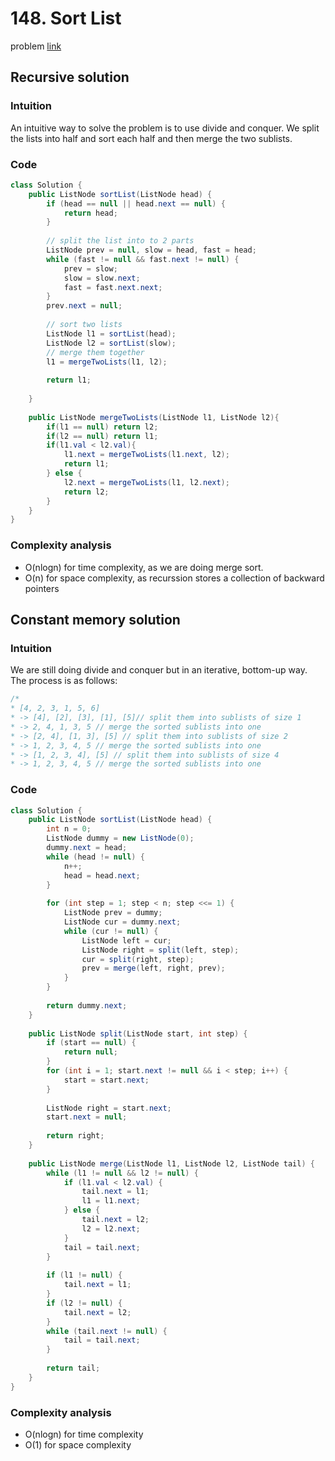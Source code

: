 # 148. Sort List
problem [link](https://leetcode.com/problems/sort-list/)

## Recursive solution
### Intuition
An intuitive way to solve the problem is to use divide and conquer. We split the lists into half and sort each half and then merge the two sublists.

### Code
```java
class Solution {
    public ListNode sortList(ListNode head) {
        if (head == null || head.next == null) {
            return head;
        }
        
        // split the list into to 2 parts
        ListNode prev = null, slow = head, fast = head;
        while (fast != null && fast.next != null) {
            prev = slow;
            slow = slow.next;
            fast = fast.next.next;
        }
        prev.next = null;
        
        // sort two lists
        ListNode l1 = sortList(head);
        ListNode l2 = sortList(slow);
        // merge them together
        l1 = mergeTwoLists(l1, l2);
        
        return l1;
           
    }
    
    public ListNode mergeTwoLists(ListNode l1, ListNode l2){
		if(l1 == null) return l2;
		if(l2 == null) return l1;
		if(l1.val < l2.val){
			l1.next = mergeTwoLists(l1.next, l2);
			return l1;
		} else {
			l2.next = mergeTwoLists(l1, l2.next);
			return l2;
		}
    }
}
```
### Complexity analysis
* O(nlogn) for time complexity, as we are doing merge sort.
* O(n) for space complexity, as recurssion stores a collection of backward pointers

## Constant memory solution
### Intuition
We are still doing divide and conquer but in an iterative, bottom-up way. The process is as follows:
```java
/*
* [4, 2, 3, 1, 5, 6]
* -> [4], [2], [3], [1], [5]// split them into sublists of size 1
* -> 2, 4, 1, 3, 5 // merge the sorted sublists into one
* -> [2, 4], [1, 3], [5] // split them into sublists of size 2
* -> 1, 2, 3, 4, 5 // merge the sorted sublists into one
* -> [1, 2, 3, 4], [5] // split them into sublists of size 4
* -> 1, 2, 3, 4, 5 // merge the sorted sublists into one
```
### Code
```java
class Solution {
    public ListNode sortList(ListNode head) {
        int n = 0;
        ListNode dummy = new ListNode(0);
        dummy.next = head;
        while (head != null) {
            n++;
            head = head.next;
        }
        
        for (int step = 1; step < n; step <<= 1) {
            ListNode prev = dummy;
            ListNode cur = dummy.next;
            while (cur != null) {
                ListNode left = cur;
                ListNode right = split(left, step);
                cur = split(right, step);
                prev = merge(left, right, prev);
            }
        }
        
        return dummy.next;
    }
    
    public ListNode split(ListNode start, int step) {
        if (start == null) {
            return null;
        }
        for (int i = 1; start.next != null && i < step; i++) {
            start = start.next;
        }
        
        ListNode right = start.next;
        start.next = null;
        
        return right;
    }
    
    public ListNode merge(ListNode l1, ListNode l2, ListNode tail) {
        while (l1 != null && l2 != null) {
            if (l1.val < l2.val) {
                tail.next = l1;
                l1 = l1.next;
            } else {
                tail.next = l2;
                l2 = l2.next;
            }
            tail = tail.next;
        }
        
        if (l1 != null) {
            tail.next = l1;
        }
        if (l2 != null) {
            tail.next = l2;
        }
        while (tail.next != null) {
            tail = tail.next;
        }
        
        return tail;
    }
}
```

### Complexity analysis
* O(nlogn) for time complexity
* O(1) for space complexity
